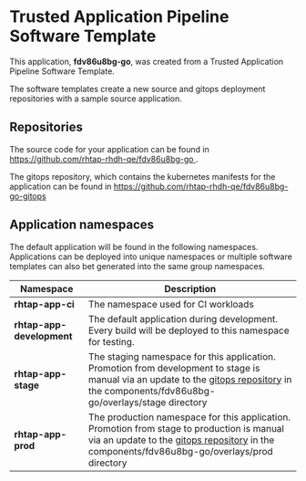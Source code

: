 # Trusted Application Pipeline Software Template

This application, **fdv86u8bg-go**, was created from a Trusted Application Pipeline Software Template.

The software templates create a new source and gitops deployment repositories with a sample source application. 

## Repositories

The source code for your application can be found in [https://github.com/rhtap-rhdh-qe/fdv86u8bg-go ](https://github.com/rhtap-rhdh-qe/fdv86u8bg-go ).
 
The gitops repository, which contains the kubernetes manifests for the application can be found in 
[https://github.com/rhtap-rhdh-qe/fdv86u8bg-go-gitops ](https://github.com/rhtap-rhdh-qe/fdv86u8bg-go-gitops ) 

## Application namespaces 

The default application will be found in the following namespaces. Applications can be deployed into unique namespaces or multiple software templates can also bet generated into the same group namespaces.  

|  Namespace   |  Description   |  
| -------- | -------- |
| **rhtap-app-ci** | The namespace used for CI workloads |
| **rhtap-app-development** | The default application during development. Every build will be deployed to this namespace for testing. |
| **rhtap-app-stage** | The staging namespace for this application. Promotion from development to stage is manual via an update to the [gitops repository](https://github.com/rhtap-rhdh-qe/fdv86u8bg-go-gitops ) in the components/fdv86u8bg-go/overlays/stage directory |
| **rhtap-app-prod** | The production namespace for this application. Promotion from stage to production is manual via an update to the [gitops repository](https://github.com/rhtap-rhdh-qe/fdv86u8bg-go-gitops ) in the components/fdv86u8bg-go/overlays/prod directory |